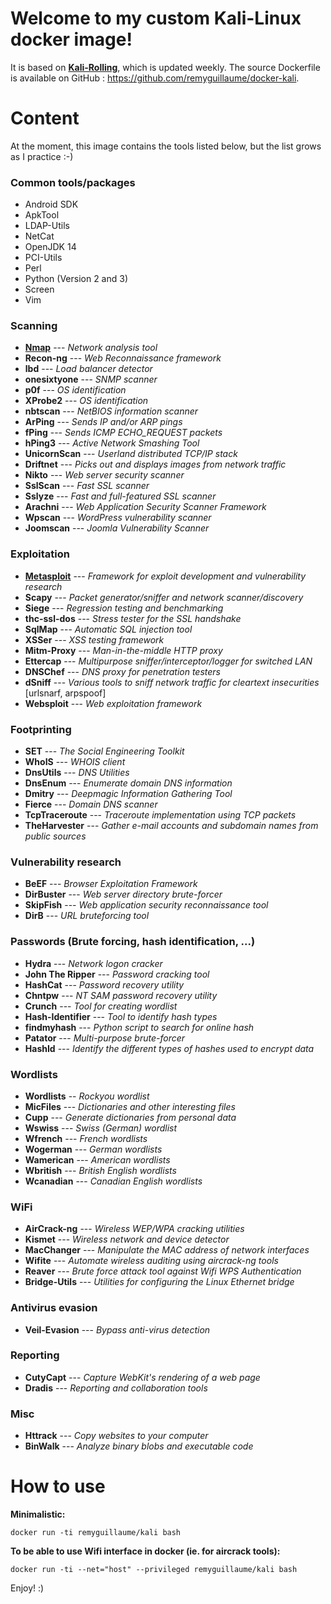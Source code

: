 # Welcome to my custom Kali-Linux docker image!

It is based on **[Kali-Rolling](https://hub.docker.com/r/kalilinux/kali-rolling)**, which is updated weekly.
The source Dockerfile is available on GitHub : https://github.com/remyguillaume/docker-kali.

# Content
At the moment, this image contains the tools listed below, but the list grows as I practice :-)

### Common tools/packages
- Android SDK
- ApkTool
- LDAP-Utils
- NetCat
- OpenJDK 14
- PCI-Utils
- Perl
- Python (Version 2 and 3)
- Screen
- Vim

### Scanning
- **[Nmap](https://nmap.org/)** --- *Network analysis tool*
- **Recon-ng** --- *Web Reconnaissance framework*
- **lbd** --- *Load balancer detector*
- **onesixtyone** --- *SNMP scanner*
- **p0f** --- *OS identification*
- **XProbe2** --- *OS identification*
- **nbtscan** --- *NetBIOS information scanner*
- **ArPing** --- *Sends IP and/or ARP pings*
- **fPing** --- *Sends ICMP ECHO_REQUEST packets*
- **hPing3** --- *Active Network Smashing Tool*
- **UnicornScan** --- *Userland distributed TCP/IP stack*
- **Driftnet** --- *Picks out and displays images from network traffic*
- **Nikto** --- *Web server security scanner*
- **SslScan** --- *Fast SSL scanner*
- **Sslyze** --- *Fast and full-featured SSL scanner*
- **Arachni** --- *Web Application Security Scanner Framework*
- **Wpscan** --- *WordPress vulnerability scanner*
- **Joomscan** --- *Joomla Vulnerability Scanner*

### Exploitation
- **[Metasploit](https://www.metasploit.com/)** --- *Framework for exploit development and vulnerability research*
- **Scapy** --- *Packet generator/sniffer and network scanner/discovery*
- **Siege** --- *Regression testing and benchmarking*
- **thc-ssl-dos** --- *Stress tester for the SSL handshake*
- **SqlMap** --- *Automatic SQL injection tool*
- **XSSer** --- *XSS testing framework*
- **Mitm-Proxy** --- *Man-in-the-middle HTTP proxy*
- **Ettercap** --- *Multipurpose sniffer/interceptor/logger for switched LAN*
- **DNSChef** --- *DNS proxy for penetration testers*
- **dSniff** --- *Various tools to sniff network traffic for cleartext insecurities* [urlsnarf, arpspoof]
- **Websploit** --- *Web exploitation framework*

### Footprinting
- **SET** --- *The Social Engineering Toolkit*
- **WhoIS** --- *WHOIS client*
- **DnsUtils** --- *DNS Utilities*
- **DnsEnum** --- *Enumerate domain DNS information*
- **Dmitry** --- *Deepmagic Information Gathering Tool*
- **Fierce** --- *Domain DNS scanner*
- **TcpTraceroute** --- *Traceroute implementation using TCP packets*
- **TheHarvester** --- *Gather e-mail accounts and subdomain names from public sources*

### Vulnerability research
- **BeEF** --- *Browser Exploitation Framework*
- **DirBuster** --- *Web server directory brute-forcer*
- **SkipFish** --- *Web application security reconnaissance tool*
- **DirB** --- *URL bruteforcing tool*

### Passwords (Brute forcing, hash identification, ...)
- **Hydra** --- *Network logon cracker*
- **John The Ripper** --- *Password cracking tool*
- **HashCat** --- *Password recovery utility*
- **Chntpw** --- *NT SAM password recovery utility*
- **Crunch** --- *Tool for creating wordlist*
- **Hash-Identifier** --- *Tool to identify hash types*
- **findmyhash** --- *Python script to search for online hash*
- **Patator** --- *Multi-purpose brute-forcer*
- **HashId** --- *Identify the different types of hashes used to encrypt data*

### Wordlists
- **Wordlists** -- *Rockyou wordlist*
- **MicFiles** --- *Dictionaries and other interesting files*
- **Cupp** --- *Generate dictionaries from personal data*
- **Wswiss** --- *Swiss (German) wordlist*
- **Wfrench** --- *French wordlists*
- **Wogerman** --- *German wordlists*
- **Wamerican** --- *American wordlists*
- **Wbritish** --- *British English wordlists*
- **Wcanadian** --- *Canadian English wordlists*

### WiFi
- **AirCrack-ng** --- *Wireless WEP/WPA cracking utilities*
- **Kismet** --- *Wireless network and device detector*
- **MacChanger** --- *Manipulate the MAC address of network interfaces*
- **Wifite** --- *Automate wireless auditing using aircrack-ng tools*
- **Reaver** --- *Brute force attack tool against Wifi WPS Authentication*
- **Bridge-Utils** --- *Utilities for configuring the Linux Ethernet bridge*

### Antivirus evasion
- **Veil-Evasion** --- *Bypass anti-virus detection*

### Reporting
- **CutyCapt** --- *Capture WebKit's rendering of a web page*
- **Dradis** --- *Reporting and collaboration tools*

### Misc
- **Httrack** --- *Copy websites to your computer*
- **BinWalk** --- *Analyze binary blobs and executable code*

# How to use

**Minimalistic:**

`docker run -ti remyguillaume/kali bash`

**To be able to use Wifi interface in docker (ie. for aircrack tools):**

`docker run -ti --net="host" --privileged remyguillaume/kali bash`


Enjoy! :)